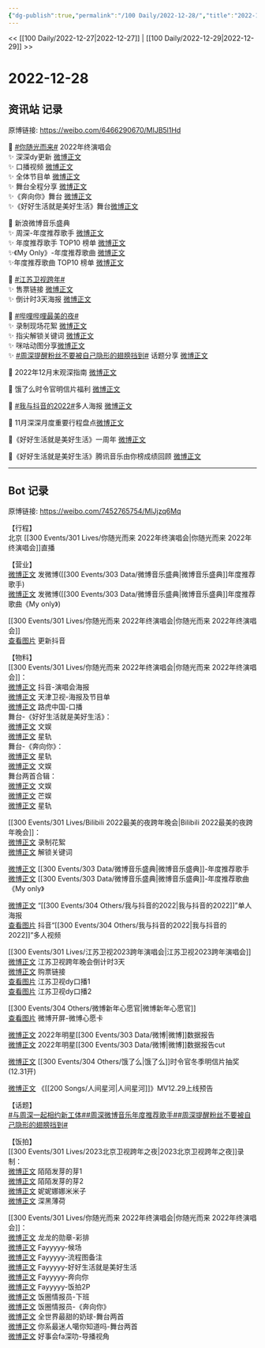```yaml
---
{"dg-publish":true,"permalink":"/100 Daily/2022-12-28/","title":"2022-12-28","created":"2022-12-30T17:26:52.000+08:00","updated":"2023-02-26T00:50:22.000+08:00"}
---
```



<< [[100 Daily/2022-12-27\|2022-12-27]] | [[100 Daily/2022-12-29\|2022-12-29]] >>

# 2022-12-28

## 资讯站 记录

原博链接: https://weibo.com/6466290670/MlJB5l1Hd

💫 [#你随光而来#](https://s.weibo.com/weibo?q=%23%E4%BD%A0%E9%9A%8F%E5%85%89%E8%80%8C%E6%9D%A5%23) 2022年终演唱会  
✨ 深深dy更新 [微博正文](https://m.weibo.cn/6466290670/4851658373214120)  
✨ 口播视频 [微博正文](https://m.weibo.cn/6466290670/4851711230087232)  
✨ 全体节目单 [微博正文](https://m.weibo.cn/6466290670/4851672340500075)  
✨ 舞台全程分享 [微博正文](https://m.weibo.cn/6466290670/4851792468248176)  
✨《奔向你》舞台 [微博正文](https://m.weibo.cn/6466290670/4851785402159606)  
✨《好好生活就是美好生活》舞台[微博正文](https://m.weibo.cn/6466290670/4851791738966321)

💫 新浪微博音乐盛典  
✨ 周深-年度推荐歌手 [微博正文](https://m.weibo.cn/6466290670/4851608913450606)  
✨ 年度推荐歌手 TOP10 榜单 [微博正文](https://m.weibo.cn/6466290670/4851608377361357)  
✨《My Only》-年度推荐歌曲 [微博正文](https://m.weibo.cn/6466290670/4851718170878249)  
✨年度推荐歌曲 TOP10 榜单 [微博正文](https://m.weibo.cn/6466290670/4851718875780576)

💫 [#江苏卫视跨年#](https://s.weibo.com/weibo?q=%23%E6%B1%9F%E8%8B%8F%E5%8D%AB%E8%A7%86%E8%B7%A8%E5%B9%B4%23)  
✨ 售票链接 [微博正文](https://m.weibo.cn/6466290670/4851780922389284)  
✨ 倒计时3天海报 [微博正文](https://m.weibo.cn/6466290670/4851748738697420)

💫 [#哔哩哔哩最美的夜#](https://s.weibo.com/weibo?q=%23%E5%93%94%E5%93%A9%E5%93%94%E5%93%A9%E6%9C%80%E7%BE%8E%E7%9A%84%E5%A4%9C%23)  
✨ 录制现场花絮 [微博正文](https://m.weibo.cn/6466290670/4851657256736311)  
✨ 指尖解锁关键词 [微博正文](https://m.weibo.cn/6466290670/4851609471029970)  
✨ 咪咕动图分享[微博正文](https://m.weibo.cn/6466290670/4851685257906630)  
✨ [#周深提醒粉丝不要被自己隐形的翅膀挡到#](https://s.weibo.com/weibo?q=%23%E5%91%A8%E6%B7%B1%E6%8F%90%E9%86%92%E7%B2%89%E4%B8%9D%E4%B8%8D%E8%A6%81%E8%A2%AB%E8%87%AA%E5%B7%B1%E9%9A%90%E5%BD%A2%E7%9A%84%E7%BF%85%E8%86%80%E6%8C%A1%E5%88%B0%23) 话题分享 [微博正文](https://m.weibo.cn/6466290670/4851684747251205)

💫 2022年12月末观深指南 [微博正文](https://m.weibo.cn/6466290670/4851615477801423)

💫 饿了么时令官明信片福利 [微博正文](https://m.weibo.cn/6466290670/4851609068636211)

💫 [#我与抖音的2022#](https://s.weibo.com/weibo?q=%23%E6%88%91%E4%B8%8E%E6%8A%96%E9%9F%B3%E7%9A%842022%23)多人海报 [微博正文](https://m.weibo.cn/6466290670/4851682657441326)

💫 11月深深月度重要行程盘点[微博正文](https://m.weibo.cn/6466290670/4851641835064158)

💫《好好生活就是美好生活》一周年 [微博正文](https://m.weibo.cn/6466290670/4851567150237111)

💫《好好生活就是美好生活》腾讯音乐由你榜成绩回顾 [微博正文](https://m.weibo.cn/6466290670/4851608313664847)

---
## Bot 记录

原博链接: https://weibo.com/7452765754/MlJjzq6Mq

【行程】  
北京 [[300 Events/301 Lives/你随光而来 2022年终演唱会\|你随光而来 2022年终演唱会]]直播

【营业】  
[微博正文](https://m.weibo.cn/1736988591/4851606996131052) 发微博([[300 Events/303 Data/微博音乐盛典\|微博音乐盛典]]年度推荐歌手)  
[微博正文](https://m.weibo.cn/1736988591/4851712667422932) 发微博([[300 Events/303 Data/微博音乐盛典\|微博音乐盛典]]年度推荐歌曲《My only》)

[[300 Events/301 Lives/你随光而来 2022年终演唱会\|你随光而来 2022年终演唱会]]  
[查看图片](https://wx3.sinaimg.cn/large/0088n2Pggy1h9jxfycxy2j30ku112ach.jpg) 更新抖音

【物料】  
[[300 Events/301 Lives/你随光而来 2022年终演唱会\|你随光而来 2022年终演唱会]]：  
[微博正文](https://m.weibo.cn/6020086612/4851681218793991) 抖音-演唱会海报  
[微博正文](https://m.weibo.cn/1905859287/4851670904741668) 天津卫视-海报及节目单  
[微博正文](https://m.weibo.cn/2271357522/4851671145124881) 路虎中国-口播  
舞台-《好好生活就是美好生活》：  
[微博正文](https://m.weibo.cn/1371117067/4851769085538613) 文娱  
[微博正文](https://m.weibo.cn/6466290670/4851791738966321) 星轨  
舞台-《奔向你》：  
[微博正文](https://m.weibo.cn/6466290670/4851785402159606) 星轨  
[微博正文](https://m.weibo.cn/1371117067/4851770390489097) 文娱  
舞台两首合辑：  
[微博正文](https://m.weibo.cn/1371117067/4851771149924524) 文娱  
[微博正文](https://m.weibo.cn/1591169702/4851770804937922) 芒娱  
[微博正文](https://m.weibo.cn/6466290670/4851792468248176) 星轨

[[300 Events/301 Lives/Bilibili 2022最美的夜跨年晚会\|Bilibili 2022最美的夜跨年晚会]]：  
[微博正文](https://m.weibo.cn/7524193441/4851651011150778) 录制花絮  
[微博正文](https://m.weibo.cn/7524193441/4851602693033048) 解锁关键词

[微博正文](https://m.weibo.cn/2183483187/4851606217033486) [[300 Events/303 Data/微博音乐盛典\|微博音乐盛典]]-年度推荐歌手  
[微博正文](https://m.weibo.cn/2183483187/4851711908776919) [[300 Events/303 Data/微博音乐盛典\|微博音乐盛典]]-年度推荐歌曲《My only》

[微博正文](https://m.weibo.cn/6020086612/4851666136342069) “[[300 Events/304 Others/我与抖音的2022\|我与抖音的2022]]”单人海报  
[查看图片](https://wx2.sinaimg.cn/large/0088n2Pggy1h9jxfslunpj30ku1120u8.jpg) 抖音“[[300 Events/304 Others/我与抖音的2022\|我与抖音的2022]]”多人视频

[[300 Events/301 Lives/江苏卫视2023跨年演唱会\|江苏卫视2023跨年演唱会]]  
[微博正文](https://m.weibo.cn/1818087960/4851739616882742) 江苏卫视跨年晚会倒计时3天  
[微博正文](https://m.weibo.cn/1771716780/4851711422759105) 购票链接  
[查看图片](https://wx3.sinaimg.cn/large/0088n2Pggy1h9jxfjnkmfj30ku112772.jpg) 江苏卫视dy口播1  
[查看图片](https://wx2.sinaimg.cn/large/0088n2Pggy1h9jxfnsxz3j30ku112tba.jpg) 江苏卫视dy口播2

[[300 Events/304 Others/微博新年心愿官\|微博新年心愿官]]  
[查看图片](https://wx3.sinaimg.cn/large/0088n2Pggy1h9jxghs4gnj30u01t0wuz.jpg) 微博开屏-微博心愿卡

[微博正文](https://m.weibo.cn/1893711543/4851658569548599) 2022年明星[[300 Events/303 Data/微博\|微博]]数据报告  
[微博正文](https://m.weibo.cn/2321178365/4851666413949143) 2022年明星[[300 Events/303 Data/微博\|微博]]数据报告cut

[微博正文](https://m.weibo.cn/7756461320/4851607218428655) [[300 Events/304 Others/饿了么\|饿了么]]时令官冬季明信片抽奖(12.31开)

[微博正文](https://m.weibo.cn/6509152617/4851773615114218) 《[[200 Songs/人间星河\|人间星河]]》MV12.29上线预告

【话题】  
[#与周深一起相约新工体#](https://s.weibo.com/weibo?q=%23%E4%B8%8E%E5%91%A8%E6%B7%B1%E4%B8%80%E8%B5%B7%E7%9B%B8%E7%BA%A6%E6%96%B0%E5%B7%A5%E4%BD%93%23)[#周深微博音乐年度推荐歌手#](https://s.weibo.com/weibo?q=%23%E5%91%A8%E6%B7%B1%E5%BE%AE%E5%8D%9A%E9%9F%B3%E4%B9%90%E5%B9%B4%E5%BA%A6%E6%8E%A8%E8%8D%90%E6%AD%8C%E6%89%8B%23)[#周深提醒粉丝不要被自己隐形的翅膀挡到#](https://s.weibo.com/weibo?q=%23%E5%91%A8%E6%B7%B1%E6%8F%90%E9%86%92%E7%B2%89%E4%B8%9D%E4%B8%8D%E8%A6%81%E8%A2%AB%E8%87%AA%E5%B7%B1%E9%9A%90%E5%BD%A2%E7%9A%84%E7%BF%85%E8%86%80%E6%8C%A1%E5%88%B0%23)

【饭拍】  
[[300 Events/301 Lives/2023北京卫视跨年之夜\|2023北京卫视跨年之夜]]录制：  
[微博正文](https://m.weibo.cn/2284245305/4851600336358230) 陌陌发芽的芽1  
[微博正文](https://m.weibo.cn/2284245305/4851602709554948) 陌陌发芽的芽2  
[微博正文](https://m.weibo.cn/1848110183/4851663661703892) 妮妮娜娜米米子  
[微博正文](https://m.weibo.cn/1055729542/4851624428179306) 深黑薄荷

[[300 Events/301 Lives/你随光而来 2022年终演唱会\|你随光而来 2022年终演唱会]]：  
[微博正文](https://m.weibo.cn/6513304603/4851784935285444) 龙龙的勋章-彩排  
[微博正文](https://m.weibo.cn/2621211921/4851772939836864) Fayyyyy-候场  
[微博正文](https://m.weibo.cn/2621211921/4850897186982954) Fayyyyy-流程图备注  
[微博正文](https://m.weibo.cn/2621211921/4851789977880110) Fayyyyy-好好生活就是美好生活  
[微博正文](https://m.weibo.cn/2621211921/4851797649264334) Fayyyyy-奔向你  
[微博正文](https://m.weibo.cn/2621211921/4851770603866578) Fayyyyy-饭拍2P  
[微博正文](https://m.weibo.cn/5927465467/4851776471697996) 饭圈情报员-下班  
[微博正文](https://m.weibo.cn/5927465467/4851786014263657) 饭圈情报员-《奔向你》  
[微博正文](https://m.weibo.cn/6027721876/4851773116517020) 全世界最甜的奶球-舞台两首  
[微博正文](https://m.weibo.cn/7724525486/4851786899003124) 你系最迷人噶你知道吗-舞台两首  
[微博正文](https://m.weibo.cn/6147237910/4851789151343760) 好事会fa深叻-导播视角
